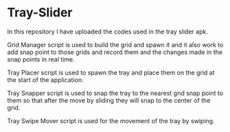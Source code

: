 # Tray-Slider

In this repository I have uploaded the codes used in the tray slider apk.

Grid Manager script is used to build the grid and spawn it and it also work to add snap point to those grids and record them and the changes made in the snap points in real time.

Tray Placer script is used to spawn the tray and place them on the grid at the start of the application.

Tray Snapper script is used to snap the tray to the nearest grid snap point to them so that after the move by sliding they will snap to the center of the grid.

Tray Swipe Mover script is used for the movement of the tray by swiping.
